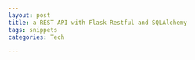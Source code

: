 ```yaml
---
layout: post
title: a REST API with Flask Restful and SQLAlchemy
tags: snippets 
categories: Tech 

---
```


<script src="https://gist.github.com/selimslab/24bb989f97b61d77ff58e71672d530ce.js"></script>